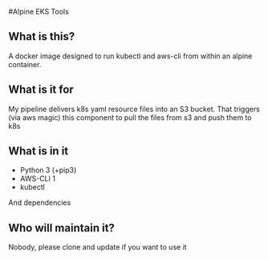 #Alpine EKS Tools

## What is this?
A docker image designed to run kubectl and aws-cli from within an alpine container.

## What is it for
My pipeline delivers k8s yaml resource files into an S3 bucket. That triggers (via aws magic) this component to pull the files from s3 and push them to k8s

## What is in it
 - Python 3 (+pip3)
 - AWS-CLI 1
 - kubectl

And dependencies

## Who will maintain it?
Nobody, please clone and update if you want to use it
